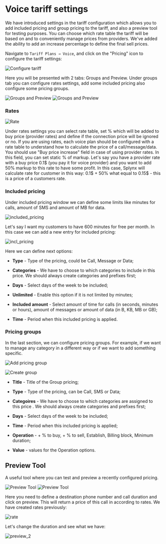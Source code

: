Voice tariff settings
===============

We have introduced settings in the tariff configuration which allows you to add included pricing and group pricing to the tariff, and also a preview tool for testing purposes. You can choose which rate table the tariff will be based on and to conveniently manage prices from providers. We've added the ability to add an increase percentage to define the final sell prices.

Navigate to `Tariff Plans → Voice`, and click on the "Pricing" icon to configure the tariff settings:

![Configure tariff](voice_settings.png)

Here you will be presented with 2 tabs: Groups and Preview. Under groups tab you can configure rates settings, add some included pricing also configure some pricing groups.

![Groups and Preview](settings_view.png)
![Groups and Preview](settings_view2.png)

### Rates

![Rate](rates.png)

Under rates settings you can select rate table, set % which will be added to buy price (provider rates) and define if the connection price will be ignored or no. If you are using rates, each voice plan should be configured with a rate table to understand how to calculate the price of a call/message/data. You should use "Buy price increase" field in case of using provider rates. In this field, you can set static % of markup. Let's say you have a provider rate with a buy price 0.1$ (you pay it for voice provider) and you want to add 50% markup to this rate to have some profit. In this case, Splynx will calculate rate for customer in this way: 0.1$ + 50% what equal to 0.15$ - this is a price of a customers rate.

### Included pricing

Under included pricing window we can define some limits like minutes for calls, amount of SMS and amount of MB for data.

![included_pricing](incl_pricing.png)

Let's say I want my customers to have 600 minutes for free per month. In this case we can add a new entry for included pricing:

![incl_pricing](incl_pricing_2.png)

Here we can define next options:

* **Type** - Type of the pricing, could be Call, Message or Data;

* **Categories** -  We have to choose to which categories to include in this price. We should always create categories and prefixes first;

* **Days** - Select days of the week to be included;

* **Unlimited** - Enable this option if it is not limited by minutes;

* **Included amount** - Select amount of time for calls (in seconds, minutes or hours), amount of messages or amount of data (in B, KB, MB or GB);

* **Time** - Period when this included pricing is applied.

### Pricing groups

In the last section, we can configure pricing groups. For example, if we want to manage any category in a different way or if we want to add something specific.

![Add pricing group](pricing_groups.png)

![Create group](group_pricing_2.png)

* **Title**  - Title of the Group pricing;

* **Type** - Type of the pricing, can be Call, SMS or Data;

* **Categoires**  -  We have to choose to which categories are assigned to this price . We should always create categories and prefixes first;

* **Days** - Select days of the week to be included;

* **Time** - Period when this included pricing is applied;

* **Operation** - + % to buy, + % to sell, Establish, Billing block, Minimum duration;

* **Value** -  values for the Operation options.


## Preview Tool

A useful tool where you can test and preview a recently configured pricing.

![Preview Tool](preview.png)
![Preview Tool](preview_next.png)

Here you need to define a destination phone number and call duration and click on preview. This will return a price of this call in according to rates. We have created rates previously:

![rate](rate.png)

Let's change the duration and see what we have:

![preview_2](preview_2.png)
